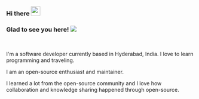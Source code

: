 ### Hi there <img src="https://media.giphy.com/media/hvRJCLFzcasrR4ia7z/giphy.gif" width="25px">

### Glad to see you here!  ![](https://visitor-badge.glitch.me/badge?page_id=sudhakar-diary.sudhakar-diary)

<br />

I'm a software developer currently based in Hyderabad, India. I love to learn programming and traveling.

I am an open-source enthusiast and maintainer. 

I learned a lot from the open-source community and I love how collaboration and knowledge sharing happened through open-source.
